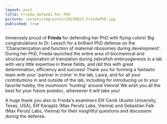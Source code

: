 ```yaml
---
layout: post
title: Frieda defends her PhD
picture: /assets/img/posts/20230825_FriedaPhD.jpg
published: true
---
```

Immensely proud of **Frieda** for defending her PhD with flying colors! Big congratulations to Dr. Leesch for a brilliant PhD defense on the 'Characterization and function of maternal ribosomes during development'. During her PhD, Frieda launched the entire area of biochemical and structural exploration of translation during zebrafish embryogenesis in a lab with very little expertise in these fields, and did this with great determination, efficiency and success! Thank you for forming a fantastic team with your 'partner in crime' in the lab, Laura, and for all your contributions in and outside of the lab, including for introducing us to your favorite hobby, the mushroom 'hunting' around Vienna! We wish you all the best for your future postdoc, whereever it will take you!

A huge thank you also to Frieda's examiners Elif Cenik (Austin University, Texas, USA), Elif Karagöz (Max Perutz Labs, Vienna) and Sebastian Falk (Max Perutz Labs, Vienna) for their insightful questions and discussion during the defense. 
